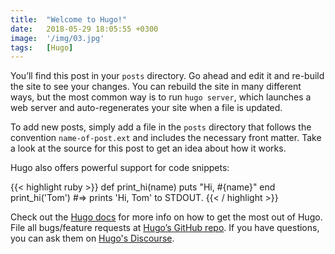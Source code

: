 ```yaml
---
title:  "Welcome to Hugo!"
date:   2018-05-29 18:05:55 +0300
image:  '/img/03.jpg'
tags:   [Hugo]
---
```


You’ll find this post in your `posts` directory. Go ahead and edit it and re-build the site to see your changes. You can rebuild the site in many different ways, but the most common way is to run `hugo server`, which launches a web server and auto-regenerates your site when a file is updated.

To add new posts, simply add a file in the `posts` directory that follows the convention `name-of-post.ext` and includes the necessary front matter. Take a look at the source for this post to get an idea about how it works.

Hugo also offers powerful support for code snippets:

{{< highlight ruby >}}
def print_hi(name)
  puts "Hi, #{name}"
end
print_hi('Tom')
#=> prints 'Hi, Tom' to STDOUT.
{{< / highlight >}}

Check out the [Hugo docs][hugo-docs] for more info on how to get the most out of Hugo. File all bugs/feature requests at [Hugo’s GitHub repo][hugo-gh]. If you have questions, you can ask them on [Hugo's Discourse][hugo-discourse].

[hugo-docs]: https://gohugo.io/documentation/
[hugo-gh]:   https://github.com/gohugoio/hugo/
[hugo-discourse]: https://discourse.gohugo.io

